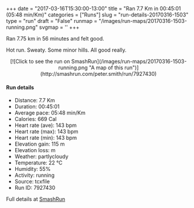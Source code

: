 +++
date = "2017-03-16T15:30:00-13:00"
title = "Ran 7.7 Km in 00:45:01 (05:48 min/Km)"
categories = ["Runs"]
slug = "run-details-20170316-1503"
type = "run"
draft = "False"
runmap = "/images/run-maps/20170316-1503-running.png"
svgmap = '<polyline points="24 43, 25 50, 26 51, 35 43, 41 36, 41 35, 45 34, 54 30, 63 34, 66 30, 68 29, 69 26, 75 25, 91 26, 94 26, 100 29, 98 34, 83 56, 78 60, 68 65, 62 75, 55 71, 50 62, 48 61, 31 65, 26 69, 25 73, 24 75, 22 73, 11 70, 0 63, 0 62, 3 60, 5 57, 9 53, 10 53, 22 41, 23 40, 24 43">'
+++

Ran 7.75 km in 56 minutes and felt good. 

Hot run. Sweaty. Some minor hills. All good really. 

<!--more-->

<center>
[![Click to see the run on SmashRun](/images/run-maps/20170316-1503-running.png "A map of this run")](http://smashrun.com/peter.smith/run/7927430)
</center>

#### Run details

* Distance: 7.7 Km
* Duration: 00:45:01
* Average pace: 05:48 min/Km
* Calories: 669 Cal
* Heart rate (ave): 143 bpm
* Heart rate (max): 143 bpm
* Heart rate (min): 143 bpm
* Elevation gain: 115 m
* Elevation loss:  m
* Weather: partlycloudy
* Temperature: 22 &deg;C
* Humidity: 55%
* Activity: running
* Source: tcxfile
* Run ID: 7927430

Full details at [SmashRun](http://smashrun.com/peter.smith/run/7927430)